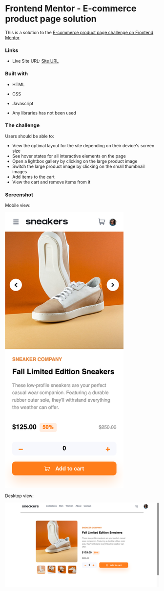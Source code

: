 # Frontend Mentor - E-commerce product page solution

This is a solution to the [E-commerce product page challenge on Frontend Mentor](https://www.frontendmentor.io/challenges/ecommerce-product-page-UPsZ9MJp6).

### Links

- Live Site URL: [Site URL](https://e-commerce-product-page-xi.vercel.app/)

### Built with

- HTML
- CSS
- Javascript

- Any libraries has not been used

### The challenge

Users should be able to:

- View the optimal layout for the site depending on their device's screen size
- See hover states for all interactive elements on the page
- Open a lightbox gallery by clicking on the large product image
- Switch the large product image by clicking on the small thumbnail images
- Add items to the cart
- View the cart and remove items from it

### Screenshot

Mobile view:

![Mobile view](./images/mobile-view.png)

Desktop view:

![Mobile view](./images/desktop-view.png)

